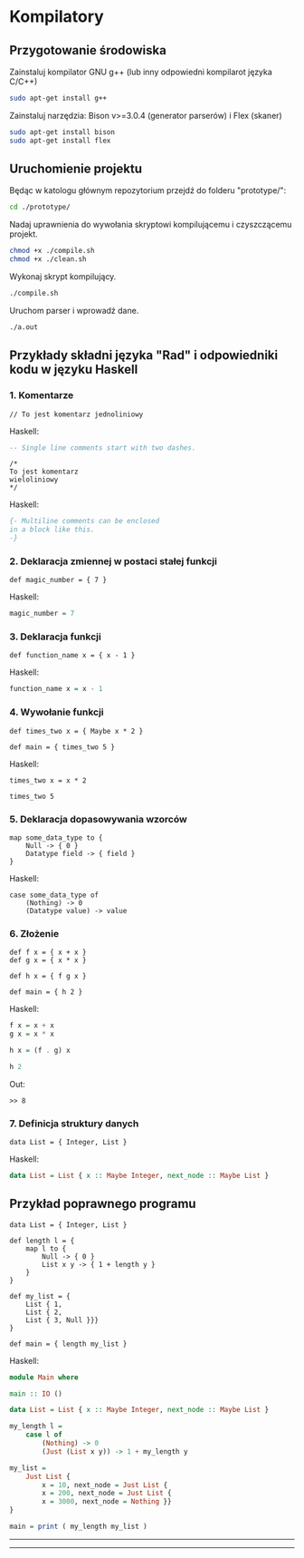 # Kompilatory

## Przygotowanie środowiska

Zainstaluj kompilator GNU g++ (lub inny odpowiedni kompilarot języka C/C++)

```sh
sudo apt-get install g++
```

Zainstaluj narzędzia: Bison v>=3.0.4 (generator parserów) i Flex (skaner)

```sh
sudo apt-get install bison
sudo apt-get install flex
```

## Uruchomienie projektu

Będąc w katologu głównym repozytorium przejdź do folderu "prototype/":

```sh
cd ./prototype/
```

Nadaj uprawnienia do wywołania skryptowi kompilującemu i czyszczącemu projekt.

```sh
chmod +x ./compile.sh
chmod +x ./clean.sh
```

Wykonaj skrypt kompilujący.

```sh
./compile.sh
```

Uruchom parser i wprowadź dane.

```sh
./a.out
```

## Przykłady składni języka "Rad" i odpowiedniki kodu w języku Haskell

### 1. Komentarze

```
// To jest komentarz jednoliniowy
```

Haskell:

```haskell
-- Single line comments start with two dashes.
```

```
/*
To jest komentarz
wieloliniowy
*/
```

Haskell:

```haskell
{- Multiline comments can be enclosed
in a block like this.
-}
```

### 2. Deklaracja zmiennej w postaci stałej funkcji

```
def magic_number = { 7 }
```

Haskell:

```haskell
magic_number = 7 
```

### 3. Deklaracja funkcji

```
def function_name x = { x - 1 }
```

Haskell:

```haskell
function_name x = x - 1   
```

### 4. Wywołanie funkcji

```
def times_two x = { Maybe x * 2 }

def main = { times_two 5 }
```

Haskell:

```
times_two x = x * 2

times_two 5
```

### 5. Deklaracja dopasowywania wzorców

```
map some_data_type to {
    Null -> { 0 }
    Datatype field -> { field }
}
```

Haskell:

```
case some_data_type of
    (Nothing) -> 0
    (Datatype value) -> value
```

### 6. Złożenie

```
def f x = { x + x }
def g x = { x * x }

def h x = { f g x }

def main = { h 2 }
```

Haskell:

```haskell
f x = x + x
g x = x * x

h x = (f . g) x

h 2
```

Out:
```
>> 8
```

### 7. Definicja struktury danych

```
data List = { Integer, List }
```

Haskell:

```haskell
data List = List { x :: Maybe Integer, next_node :: Maybe List }
```

## Przykład poprawnego programu

```
data List = { Integer, List }

def length l = {
    map l to {
        Null -> { 0 } 
        List x y -> { 1 + length y }
    }
}

def my_list = { 
    List { 1, 
    List { 2, 
    List { 3, Null }}}
}

def main = { length my_list }
```

Haskell:

```haskell
module Main where

main :: IO ()

data List = List { x :: Maybe Integer, next_node :: Maybe List }

my_length l =
    case l of
        (Nothing) -> 0
        (Just (List x y)) -> 1 + my_length y

my_list =
    Just List { 
        x = 10, next_node = Just List { 
        x = 200, next_node = Just List { 
        x = 3000, next_node = Nothing }}
}

main = print ( my_length my_list )
```

---
---
